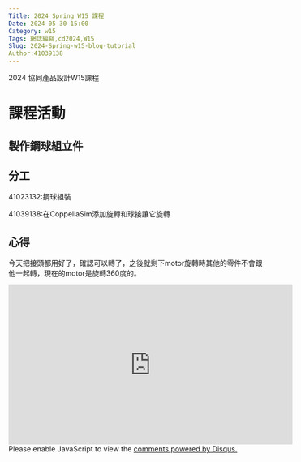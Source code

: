 ```yaml
---
Title: 2024 Spring W15 課程
Date: 2024-05-30 15:00
Category: w15
Tags: 網誌編寫,cd2024,W15
Slug: 2024-Spring-w15-blog-tutorial
Author:41039138
---
```


2024 協同產品設計W15課程

<!-- PELICAN_END_SUMMARY -->

# 課程活動

## 製作鋼球組立件

## 分工

41023132:鋼球組裝

41039138:在CoppeliaSim添加旋轉和球接讓它旋轉

## 心得

今天把接頭都用好了，確認可以轉了，之後就剩下motor旋轉時其他的零件不會跟他一起轉，現在的motor是旋轉360度的。






<iframe width="560" height="315" src="https://www.youtube.com/embed/gPgQClVcBts?si=3aM96-rGdeVD0lFM" title="YouTube video player" frameborder="0" allow="accelerometer; autoplay; clipboard-write; encrypted-media; gyroscope; picture-in-picture; web-share" referrerpolicy="strict-origin-when-cross-origin" allowfullscreen></iframe>









<div id="disqus_thread"></div>
<script>
    /**  
    *  RECOMMENDED CONFIGURATION VARIABLES: EDIT AND UNCOMMENT THE SECTION BELOW TO INSERT DYNAMIC VALUES FROM YOUR PLATFORM OR CMS.
    *  LEARN WHY DEFINING THESE VARIABLES IS IMPORTANT: https://disqus.com/admin/universalcode/#configuration-variables    */
    /*
    var disqus_config = function () {
    this.page.url = PAGE_URL;  // Replace PAGE_URL with your page's canonical URL variable
    this.page.identifier = PAGE_IDENTIFIER; // Replace PAGE_IDENTIFIER with your page's unique identifier variable
    };
    */
    (function() { // DON'T EDIT BELOW THIS LINE
    var d = document, s = d.createElement('script');
    s.src = 'https://https-github-com-gujiafeng-github-io-cd2024.disqus.com/embed.js';
    s.setAttribute('data-timestamp', +new Date());
    (d.head || d.body).appendChild(s);
    })();
</script>
<noscript>Please enable JavaScript to view the <a href="https://disqus.com/?ref_noscript">comments powered by Disqus.</a></noscript>